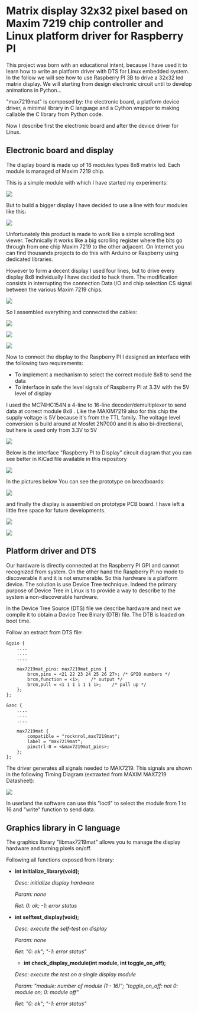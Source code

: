 # Matrix display 32x32 pixel based on Maxim 7219 chip controller and Linux platform driver for Raspberry PI


This project was born with an educational intent, because I have used it to learn how to write an platform driver with DTS for Linux embedded system.
In the follow we will see how to use Raspberry PI 3B to drive a 32x32 led matrix display. 
We will starting from design electronic circuit until to develop animations in Python...

"max7219mat" is composed by: the electronic board, a platform device driver, a minimal library in C language and a Cython wrapper to making callable the C library from Python code.

Now I describe first the electronic board and after the device driver for Linux.

## Electronic board and display

The display board is made up of 16 modules types 8x8 matrix led. 
Each module is managed of Maxim 7219 chip.

This is a simple module with which I have started my experiments:

![](https://raw.githubusercontent.com/rocknRol/max7219mat/master/img/matrix1.png)

But to build a bigger display I have decided to use a line with four modules like this:

![](https://raw.githubusercontent.com/rocknRol/max7219mat/master/img/matrix2.png)

Unfortunately this product is made to work like a simple scrolling text viewer. 
Technically it works like a big scrolling register where the bits go through from one chip Maxim 7219 to the other adjacent.
On Internet you can find thousands projects to do this with Arduino or Raspberry using dedicated libraries.

However to form a decent display I used four lines, but to drive every display 8x8 individually I have decided to hack them.
The modification consists in interrupting the connection Data I/O and chip selection CS signal between the various Maxim 7219 chips.

![](https://raw.githubusercontent.com/rocknRol/max7219mat/master/img/matrix3.png)

So I assembled everything and connected the cables:

![](https://raw.githubusercontent.com/rocknRol/max7219mat/master/img/matrix4.png)

![](https://raw.githubusercontent.com/rocknRol/max7219mat/master/img/matrix5.png)

![](https://raw.githubusercontent.com/rocknRol/max7219mat/master/img/matrix6.png)

Now to connect the display to the Raspberry PI I designed an interface with the following  two requirements:

- To implement a mechanism to select the correct module 8x8 to send the data
- To interface in safe the level signals of Raspberry PI at 3.3V with the 5V level of display

I used the MC74HC154N a 4-line to 16-line decoder/demultiplexer to send data at correct module 8x8 . Like the MAXIM7219 also for this chip the supply voltage is 5V because it's from the TTL family.
The voltage level conversion is build around at Mosfet 2N7000 and it is also bi-directional, but here is used only from 3.3V to 5V

![](https://raw.githubusercontent.com/rocknRol/max7219mat/master/img/sch1.png)

Below is the interface "Raspberry PI to Display" circuit diagram that you can see better in KiCad file available in this repository

![](https://raw.githubusercontent.com/rocknRol/max7219mat/master/img/sch2.png)

In the pictures below You can see the prototype on breadboards:

![](https://raw.githubusercontent.com/rocknRol/max7219mat/master/img/prt1.png)

and finally the display is assembled on prototype PCB board. I have left a little free space for future developments.


![](https://raw.githubusercontent.com/rocknRol/max7219mat/master/img/prt3.png)


![](https://raw.githubusercontent.com/rocknRol/max7219mat/master/img/prt2.png)


## Platform driver and DTS

Our hardware is directly connected at the Raspberry PI GPI and cannot recognized from system. On the other hand the Raspberry PI no mode to discoverable it and it is not enumerable. So this hardware is a platform device.
The solution is use Device Tree technique. 
Indeed the primary purpose of Device Tree in Linux is to provide a way to describe to the system a non-discoverable hardware.

In the Device Tree Source (DTS) file we describe hardware and next we compile it to obtain a Device Tree Binary (DTB) file.
The DTB is loaded on boot time.

Follow an extract from DTS file:

```
&gpio {
    ....
    ....
    ....

	max7219mat_pins: max7219mat_pins {
		brcm,pins = <21 22 23 24 25 26 27>; /* GPIO numbers */
		brcm,function = <1>;	/* output */
		brcm,pull = <1 1 1 1 1 1 1>;	/* pull up */
	};
};

&soc {
    ....
    ....
    ....

	max7219mat {
		compatible = "rocknrol,max7219mat";
		label = "max7219mat";
		pinctrl-0 = <&max7219mat_pins>;
	};
};
```

The driver generates all signals needed to MAX7219. This signals are shown in the following Timing Diagram (extraxted from MAXIM MAX7219 Datasheet):

![](https://raw.githubusercontent.com/rocknRol/max7219mat/master/img/dgr1.png)

In userland the software can use this "ioctl" to select the module from 1 to 16 and "write" function to send data.


## Graphics library in C language

The graphics library "libmax7219mat" allows you to manage the display hardware and turning pixels on/off.

Following all functions exposed from library:

- **int initialize_library(void);**

  *Desc: initialize display hardware*

  *Param: none*
  
  *Ret: 0: ok; -1: error status*


- **int selftest_display(void);**
	
  *Desc: execute the self-test on display*
	
  *Param: none*
	
  *Ret: "0: ok"; "-1: error status"*
  
  
  - **int check_display_module(int module, int toggle_on_off);**

  *Desc: execute the test on a single display module*
  
  *Param: "module: number of module (1 - 16)"; "toggle_on_off: not 0: module on; 0: module off"*
  
  *Ret: "0: ok"; "-1: error status"*
  
